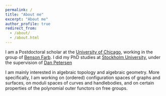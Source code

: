 ```yaml
---
permalink: /
title: "About me"
excerpt: "About me"
author_profile: true
redirect_from: 
  - /about/
  - /about.html
---
```


I am a Postdoctoral scholar at the [University of Chicago](https://mathematics.uchicago.edu/), working in the group of [Benson Farb](https://mathematics.uchicago.edu/people/profile/benson-farb/). I did my PhD studies at [Stockholm University]([https://www.su.se/english/](https://www.su.se/department-of-mathematics/)), under the supervision of [Dan Petersen](https://www.su.se/english/profiles/dape3729-1.343293)

I am mainly interested in algebraic topology and algebraic geometry. More specifically, I am working on (ordered) configuration spaces of graphs and surfaces, on moduli spaces of curves and handlebodies, and on certain properties of the polynomial outer functors on free groups.
